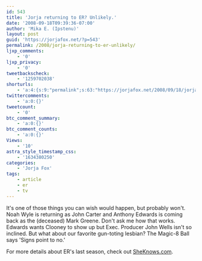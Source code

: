 ```yaml
---
id: 543
title: 'Jorja returning to ER? Unlikely.'
date: '2008-09-18T09:39:36-07:00'
author: 'Mika E. (Ipstenu)'
layout: post
guid: 'https://jorjafox.net/?p=543'
permalink: /2008/jorja-returning-to-er-unlikely/
ljxp_comments:
    - '0'
ljxp_privacy:
    - '0'
tweetbackscheck:
    - '1259702038'
shorturls:
    - 'a:4:{s:9:"permalink";s:63:"https://jorjafox.net/2008/09/18/jorja-returning-to-er-unlikely/";s:7:"tinyurl";s:25:"http://tinyurl.com/l8he5x";s:4:"isgd";s:18:"http://is.gd/53szv";s:5:"bitly";s:20:"http://bit.ly/5tLOMW";}'
twittercomments:
    - 'a:0:{}'
tweetcount:
    - '0'
btc_comment_summary:
    - 'a:0:{}'
btc_comment_counts:
    - 'a:0:{}'
Views:
    - '10'
astra_style_timestamp_css:
    - '1634380250'
categories:
    - 'Jorja Fox'
tags:
    - article
    - er
    - tv
---
```


It's one of those things you can wish would happen, but probably won't. Noah Wyle is returning as John Carter and Anthony Edwards is coming back as the (deceased) Mark Greene.  Don't ask me how that works.  Edwards wants Clooney to show up but Exec. Producer John Wells isn't so inclined.  But what about our favorite gun-toting lesbian?  The Magic-8 Ball says 'Signs point to no.'

For more details about ER's last season, check out <a href="http://www.sheknows.com/articles/805667.htm">SheKnows.com</a>.